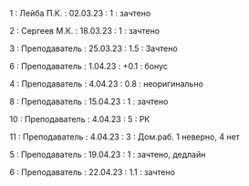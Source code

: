 1 : Лейба П.К. : 02.03.23 : 1 : зачтено

2 : Сергеев М.К. : 18.03.23 : 1 : зачтено

3 : Преподаватель : 25.03.23 : 1.5 : Зачтено

6 : Преподаватель : 1.04.23 : +0.1 : бонус

4 : Преподаватель : 4.04.23 : 0.8 : неоригинально

8 : Преподаватель : 15.04.23 : 1 : зачтено

10 : Преподаватель : 4.04.23 : 5 : РК

11 : Преподаватель : 4.04.23 : 3 : Дом.раб. 1 неверно, 4 нет

5 : Преподаватель : 19.04.23 : 1 : зачтено, дедлайн

6 : Преподаватель : 22.04.23 : 1.1 : зачтено
